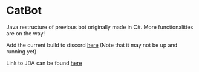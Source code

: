 <h1>CatBot</h1>

Java restructure of previous bot originally made in C#. More functionalities are on the way!

Add the current build to discord [here](https://discordapp.com/api/oauth2/authorize?https://discordapp.com/oauth2/authorize?client_id=193543256133337089)
(Note that it may not be up and running yet)

Link to JDA can be found [here](https://github.com/DV8FromTheWorld/JDA)